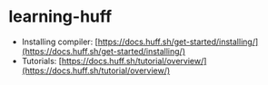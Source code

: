 # learning-huff

- Installing compiler: [https://docs.huff.sh/get-started/installing/](https://docs.huff.sh/get-started/installing/)
- Tutorials: [https://docs.huff.sh/tutorial/overview/](https://docs.huff.sh/tutorial/overview/)
